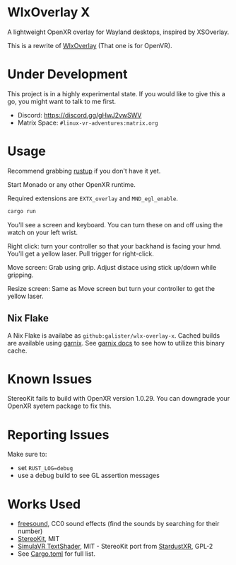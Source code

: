 # WlxOverlay X

A lightweight OpenXR overlay for Wayland desktops, inspired by XSOverlay.

This is a rewrite of [WlxOverlay](https://github.com/galister/WlxOverlay) (That one is for OpenVR).

# Under Development

This project is in a highly experimental state. If you would like to give this a go, you might want to talk to me first.

- Discord: https://discord.gg/gHwJ2vwSWV
- Matrix Space: `#linux-vr-adventures:matrix.org`

# Usage

Recommend grabbing [rustup](https://rustup.rs/) if you don't have it yet.

Start Monado or any other OpenXR runtime. 

Required extensions are `EXTX_overlay` and `MND_egl_enable`.

```sh
cargo run
```

You'll see a screen and keyboard. You can turn these on and off using the watch on your left wrist.

Right click: turn your controller so that your backhand is facing your hmd. You'll get a yellow laser. Pull trigger for right-click.

Move screen: Grab using grip. Adjust distace using stick up/down while gripping.

Resize screen: Same as Move screen but turn your controller to get the yellow laser.

## Nix Flake

A Nix Flake is availabe as `github:galister/wlx-overlay-x`. Cached builds are available using [garnix](https://garnix.io/). See [garnix docs](https://garnix.io/docs/caching) to see how to utilize this binary cache.

# Known Issues

StereoKit fails to build with OpenXR version 1.0.29. You can downgrade your OpenXR syetem package to fix this.

# Reporting Issues

Make sure to:
- set `RUST_LOG=debug`
- use a debug build to see GL assertion messages

# Works Used
- [freesound](https://freesound.org/), CC0 sound effects (find the sounds by searching for their number)
- [StereoKit](https://stereokit.net/), MIT
- [SimulaVR TextShader](https://github.com/SimulaVR/Simula/blob/82256ba4c9c933e85f41c3e0aa429314d7275228/addons/godot-haskell-plugin/TextShader.tres), MIT - StereoKit port from [StardustXR](https://github.com/StardustXR/server/blob/main/src/wayland/shaders/shader_unlit_simula.sks), GPL-2
- See [Cargo.toml](https://github.com/galister/wlx-overlay-x/blob/main/Cargo.toml) for full list.
